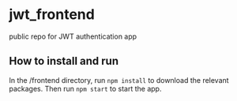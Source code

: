 # jwt_frontend
public repo for JWT authentication app

## How to install and run
In the /frontend directory, run `npm install`
to download the relevant packages. Then run `npm start` to start the app.
